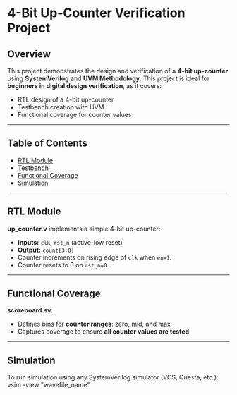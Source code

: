 # 4-Bit Up-Counter Verification Project

## Overview
This project demonstrates the design and verification of a **4-bit up-counter** using **SystemVerilog** and **UVM Methodology**.  This project is ideal for **beginners in digital design verification**, as it covers:

- RTL design of a 4-bit up-counter
- Testbench creation with UVM
- Functional coverage for counter values

---

## Table of Contents
- [RTL Module](#rtl-module)
- [Testbench](#testbench)
- [Functional Coverage](#functional-coverage)
- [Simulation](#simulation)

---

## RTL Module
**up_counter.v** implements a simple 4-bit up-counter:

- **Inputs:** `clk`, `rst_n` (active-low reset)
- **Output:** `count[3:0]`
- Counter increments on rising edge of `clk` when `en=1`.
- Counter resets to 0 on `rst_n=0`.

---

## Functional Coverage
**scoreboard.sv**:

- Defines bins for **counter ranges**: zero, mid, and max
- Captures coverage to ensure **all counter values are tested**

---

## Simulation
To run simulation using any SystemVerilog simulator (VCS, Questa, etc.):
vsim -view "wavefile_name"

